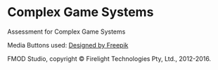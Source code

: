 # Complex Game Systems
Assessment for Complex Game Systems

Media Buttons used: [Designed by Freepik]("http://www.freepik.com/free-vector/icons-for-audio-visual-media_974335.htm")

FMOD Studio, copyright © Firelight Technologies Pty, Ltd., 2012-2016.
